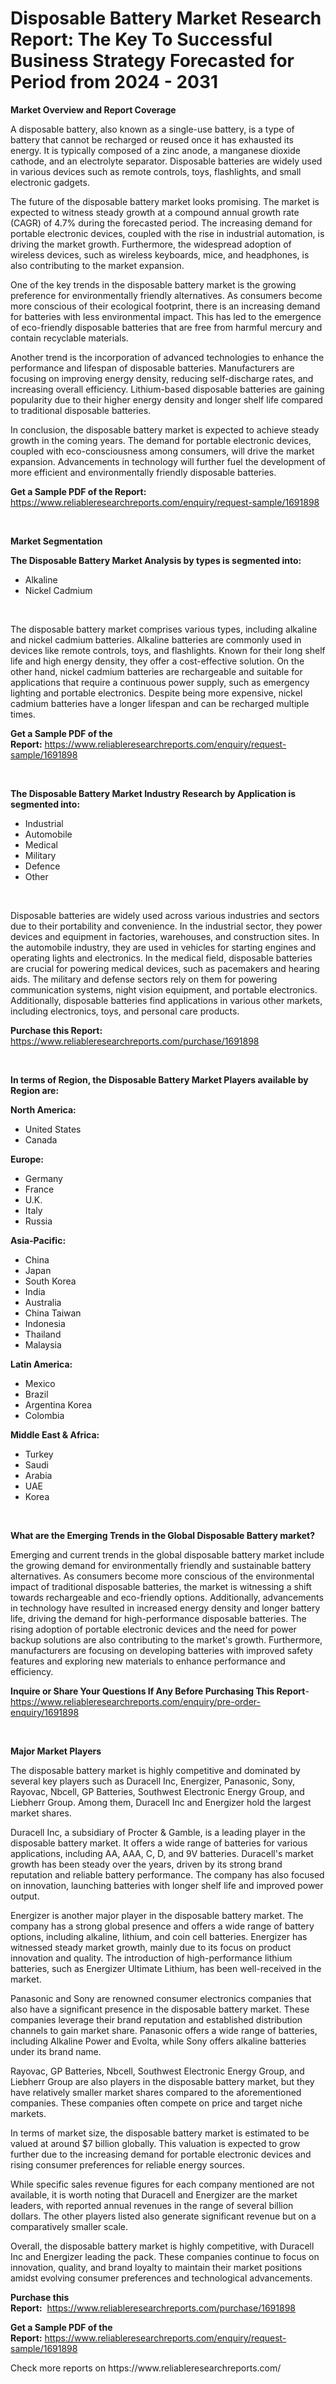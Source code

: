 <p><h1>Disposable Battery Market Research Report: The Key To Successful Business Strategy Forecasted for Period from 2024 - 2031</h1></p><p><strong>Market Overview and Report Coverage</strong></p>
<p><p>A disposable battery, also known as a single-use battery, is a type of battery that cannot be recharged or reused once it has exhausted its energy. It is typically composed of a zinc anode, a manganese dioxide cathode, and an electrolyte separator. Disposable batteries are widely used in various devices such as remote controls, toys, flashlights, and small electronic gadgets.</p><p>The future of the disposable battery market looks promising. The market is expected to witness steady growth at a compound annual growth rate (CAGR) of 4.7% during the forecasted period. The increasing demand for portable electronic devices, coupled with the rise in industrial automation, is driving the market growth. Furthermore, the widespread adoption of wireless devices, such as wireless keyboards, mice, and headphones, is also contributing to the market expansion.</p><p>One of the key trends in the disposable battery market is the growing preference for environmentally friendly alternatives. As consumers become more conscious of their ecological footprint, there is an increasing demand for batteries with less environmental impact. This has led to the emergence of eco-friendly disposable batteries that are free from harmful mercury and contain recyclable materials.</p><p>Another trend is the incorporation of advanced technologies to enhance the performance and lifespan of disposable batteries. Manufacturers are focusing on improving energy density, reducing self-discharge rates, and increasing overall efficiency. Lithium-based disposable batteries are gaining popularity due to their higher energy density and longer shelf life compared to traditional disposable batteries.</p><p>In conclusion, the disposable battery market is expected to achieve steady growth in the coming years. The demand for portable electronic devices, coupled with eco-consciousness among consumers, will drive the market expansion. Advancements in technology will further fuel the development of more efficient and environmentally friendly disposable batteries.</p></p>
<p><strong>Get a Sample PDF of the Report:</strong> <a href="https://www.reliableresearchreports.com/enquiry/request-sample/1691898">https://www.reliableresearchreports.com/enquiry/request-sample/1691898</a></p>
<p>&nbsp;</p>
<p><strong>Market Segmentation</strong></p>
<p><strong>The Disposable Battery Market Analysis by types is segmented into:</strong></p>
<p><ul><li>Alkaline</li><li>Nickel Cadmium</li></ul></p>
<p>&nbsp;</p>
<p><p>The disposable battery market comprises various types, including alkaline and nickel cadmium batteries. Alkaline batteries are commonly used in devices like remote controls, toys, and flashlights. Known for their long shelf life and high energy density, they offer a cost-effective solution. On the other hand, nickel cadmium batteries are rechargeable and suitable for applications that require a continuous power supply, such as emergency lighting and portable electronics. Despite being more expensive, nickel cadmium batteries have a longer lifespan and can be recharged multiple times.</p></p>
<p><strong>Get a Sample PDF of the Report:</strong>&nbsp;<a href="https://www.reliableresearchreports.com/enquiry/request-sample/1691898">https://www.reliableresearchreports.com/enquiry/request-sample/1691898</a></p>
<p>&nbsp;</p>
<p><strong>The Disposable Battery Market Industry Research by Application is segmented into:</strong></p>
<p><ul><li>Industrial</li><li>Automobile</li><li>Medical</li><li>Military</li><li>Defence</li><li>Other</li></ul></p>
<p>&nbsp;</p>
<p><p>Disposable batteries are widely used across various industries and sectors due to their portability and convenience. In the industrial sector, they power devices and equipment in factories, warehouses, and construction sites. In the automobile industry, they are used in vehicles for starting engines and operating lights and electronics. In the medical field, disposable batteries are crucial for powering medical devices, such as pacemakers and hearing aids. The military and defense sectors rely on them for powering communication systems, night vision equipment, and portable electronics. Additionally, disposable batteries find applications in various other markets, including electronics, toys, and personal care products.</p></p>
<p><strong>Purchase this Report:</strong>&nbsp; <a href="https://www.reliableresearchreports.com/purchase/1691898">https://www.reliableresearchreports.com/purchase/1691898</a></p>
<p>&nbsp;</p>
<p><strong>In terms of Region, the Disposable Battery Market Players available by Region are:</strong></p>
<p>
    <p> <strong> North America: </strong>
        <ul>
            <li>United States</li>
            <li>Canada</li>
        </ul>
        </p> 
    <p> <strong> Europe: </strong>
        <ul>
            <li>Germany</li>
            <li>France</li>
            <li>U.K.</li>
            <li>Italy</li>
            <li>Russia</li>
        </ul>
        </p> 
    <p> <strong> Asia-Pacific: </strong>
        <ul>
            <li>China</li>
            <li>Japan</li>
            <li>South Korea</li>
            <li>India</li>
            <li>Australia</li>
            <li>China Taiwan</li>
            <li>Indonesia</li>
            <li>Thailand</li>
            <li>Malaysia</li>
        </ul>
        </p> 
    <p> <strong> Latin America: </strong>
        <ul>
            <li>Mexico</li>
            <li>Brazil</li>
            <li>Argentina Korea</li>
            <li>Colombia</li>
        </ul>
        </p> 
    <p> <strong> Middle East & Africa: </strong>
        <ul>
            <li>Turkey</li>
            <li>Saudi</li>
            <li>Arabia</li>
            <li>UAE</li>
            <li>Korea</li>
        </ul>
    </p>
    </p>
<p>&nbsp;</p>
<p><strong>What are the Emerging Trends in the Global Disposable Battery market?</strong></p>
<p><p>Emerging and current trends in the global disposable battery market include the growing demand for environmentally friendly and sustainable battery alternatives. As consumers become more conscious of the environmental impact of traditional disposable batteries, the market is witnessing a shift towards rechargeable and eco-friendly options. Additionally, advancements in technology have resulted in increased energy density and longer battery life, driving the demand for high-performance disposable batteries. The rising adoption of portable electronic devices and the need for power backup solutions are also contributing to the market's growth. Furthermore, manufacturers are focusing on developing batteries with improved safety features and exploring new materials to enhance performance and efficiency.</p></p>
<p><strong>Inquire or Share Your Questions If Any Before Purchasing This Report</strong>- <a href="https://www.reliableresearchreports.com/enquiry/pre-order-enquiry/1691898">https://www.reliableresearchreports.com/enquiry/pre-order-enquiry/1691898</a></p>
<p>&nbsp;</p>
<p><strong>Major Market Players</strong></p>
<p><p>The disposable battery market is highly competitive and dominated by several key players such as Duracell Inc, Energizer, Panasonic, Sony, Rayovac, Nbcell, GP Batteries, Southwest Electronic Energy Group, and Liebherr Group. Among them, Duracell Inc and Energizer hold the largest market shares.</p><p>Duracell Inc, a subsidiary of Procter & Gamble, is a leading player in the disposable battery market. It offers a wide range of batteries for various applications, including AA, AAA, C, D, and 9V batteries. Duracell's market growth has been steady over the years, driven by its strong brand reputation and reliable battery performance. The company has also focused on innovation, launching batteries with longer shelf life and improved power output.</p><p>Energizer is another major player in the disposable battery market. The company has a strong global presence and offers a wide range of battery options, including alkaline, lithium, and coin cell batteries. Energizer has witnessed steady market growth, mainly due to its focus on product innovation and quality. The introduction of high-performance lithium batteries, such as Energizer Ultimate Lithium, has been well-received in the market.</p><p>Panasonic and Sony are renowned consumer electronics companies that also have a significant presence in the disposable battery market. These companies leverage their brand reputation and established distribution channels to gain market share. Panasonic offers a wide range of batteries, including Alkaline Power and Evolta, while Sony offers alkaline batteries under its brand name.</p><p>Rayovac, GP Batteries, Nbcell, Southwest Electronic Energy Group, and Liebherr Group are also players in the disposable battery market, but they have relatively smaller market shares compared to the aforementioned companies. These companies often compete on price and target niche markets.</p><p>In terms of market size, the disposable battery market is estimated to be valued at around $7 billion globally. This valuation is expected to grow further due to the increasing demand for portable electronic devices and rising consumer preferences for reliable energy sources.</p><p>While specific sales revenue figures for each company mentioned are not available, it is worth noting that Duracell and Energizer are the market leaders, with reported annual revenues in the range of several billion dollars. The other players listed also generate significant revenue but on a comparatively smaller scale.</p><p>Overall, the disposable battery market is highly competitive, with Duracell Inc and Energizer leading the pack. These companies continue to focus on innovation, quality, and brand loyalty to maintain their market positions amidst evolving consumer preferences and technological advancements.</p></p>
<p><strong>Purchase this Report:</strong>&nbsp;&nbsp;<a href="https://www.reliableresearchreports.com/purchase/1691898">https://www.reliableresearchreports.com/purchase/1691898</a></p>
<p></p>
<p><strong>Get a Sample PDF of the Report:</strong>&nbsp;<a href="https://www.reliableresearchreports.com/enquiry/request-sample/1691898">https://www.reliableresearchreports.com/enquiry/request-sample/1691898</a></p>
<p>Check more reports on https://www.reliableresearchreports.com/</p>